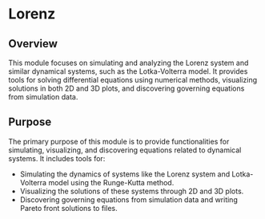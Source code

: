 # Lorenz

## Overview

This module focuses on simulating and analyzing the Lorenz system and similar dynamical systems, such as the Lotka-Volterra model. It provides tools for solving differential equations using numerical methods, visualizing solutions in both 2D and 3D plots, and discovering governing equations from simulation data.

## Purpose

The primary purpose of this module is to provide functionalities for simulating, visualizing, and discovering equations related to dynamical systems. It includes tools for:

- Simulating the dynamics of systems like the Lorenz system and Lotka-Volterra model using the Runge-Kutta method.
- Visualizing the solutions of these systems through 2D and 3D plots.
- Discovering governing equations from simulation data and writing Pareto front solutions to files.
